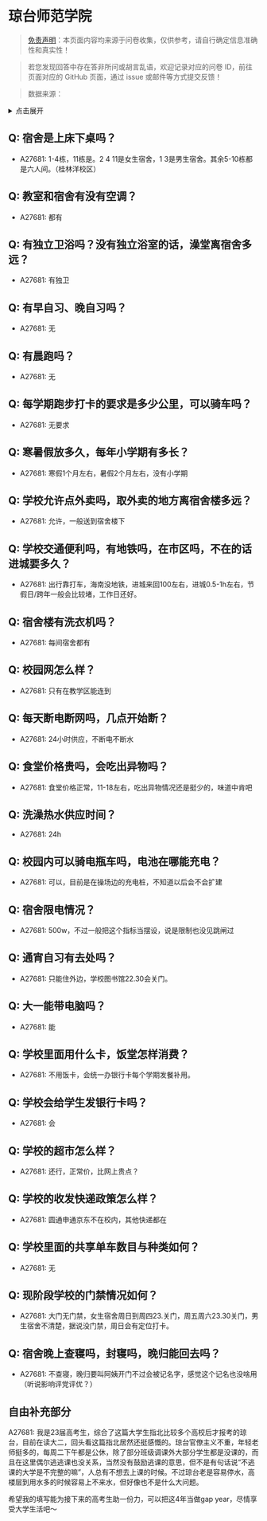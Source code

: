 # 琼台师范学院

> [免责声明](https://colleges.chat/#_3)：本页面内容均来源于问卷收集，仅供参考，请自行确定信息准确性和真实性！

> 若您发现回答中存在答非所问或胡言乱语，欢迎记录对应的问卷 ID，前往页面对应的 GitHub 页面，通过 issue 或邮件等方式提交反馈！

> 数据来源：

<details><summary>点击展开</summary>
<ul>
<li>A27681: 匿名 (2025 年 03 月)</li>
</ul>
</details>

## Q: 宿舍是上床下桌吗？

- A27681: 1-4栋，11栋是。2 4 11是女生宿舍，1 3是男生宿舍。其余5-10栋都是六人间。（桂林洋校区）

## Q: 教室和宿舍有没有空调？

- A27681: 都有

## Q: 有独立卫浴吗？没有独立浴室的话，澡堂离宿舍多远？

- A27681: 有独卫

## Q: 有早自习、晚自习吗？

- A27681: 无

## Q: 有晨跑吗？

- A27681: 无

## Q: 每学期跑步打卡的要求是多少公里，可以骑车吗？

- A27681: 无要求

## Q: 寒暑假放多久，每年小学期有多长？

- A27681: 寒假1个月左右，暑假2个月左右，没有小学期

## Q: 学校允许点外卖吗，取外卖的地方离宿舍楼多远？

- A27681: 允许，一般送到宿舍楼下

## Q: 学校交通便利吗，有地铁吗，在市区吗，不在的话进城要多久？

- A27681: 出行靠打车，海南没地铁，进城来回100左右，进城0.5-1h左右，节假日/跨年一般会比较堵，工作日还好。

## Q: 宿舍楼有洗衣机吗？

- A27681: 每间宿舍都有

## Q: 校园网怎么样？

- A27681: 只有在教学区能连到

## Q: 每天断电断网吗，几点开始断？

- A27681: 24小时供应，不断电不断水

## Q: 食堂价格贵吗，会吃出异物吗？

- A27681: 食堂价格正常，11-18左右，吃出异物情况还是挺少的，味道中肯吧

## Q: 洗澡热水供应时间？

- A27681: 24h

## Q: 校园内可以骑电瓶车吗，电池在哪能充电？

- A27681: 可以，目前是在操场边的充电桩，不知道以后会不会扩建

## Q: 宿舍限电情况？

- A27681: 500w，不过一般把这个指标当摆设，说是限制也没见跳闸过

## Q: 通宵自习有去处吗？

- A27681: 只能住外边，学校图书馆22.30会关门。

## Q: 大一能带电脑吗？

- A27681: 能

## Q: 学校里面用什么卡，饭堂怎样消费？

- A27681: 不用饭卡，会统一办银行卡每个学期发餐补用。

## Q: 学校会给学生发银行卡吗？

- A27681: 会

## Q: 学校的超市怎么样？

- A27681: 还行，正常价，比网上贵点？

## Q: 学校的收发快递政策怎么样？

- A27681: 圆通申通京东不在校内，其他快递都在

## Q: 学校里面的共享单车数目与种类如何？

- A27681: 无

## Q: 现阶段学校的门禁情况如何？

- A27681: 大门无门禁，女生宿舍周日到周四23.关门，周五周六23.30关门，男生宿舍不清楚，据说没门禁，周日会有定位打卡。

## Q: 宿舍晚上查寝吗，封寝吗，晚归能回去吗？

- A27681: 不查寝，晚归要叫阿姨开门不过会被记名字，感觉这个记名也没啥用（听说影响评党评优？）

## 自由补充部分

A27681: 我是23届高考生，综合了这篇大学生指北比较多个高校后才报考的琼台，目前在读大二，回头看这篇指北居然还挺感慨的。琼台官僚主义不重，年轻老师挺多的，每周二下午都是公休，除了部分班级调课外大部分学生都是没课的，而且在这里偶尔逃逃课也没关系，当然没有鼓励逃课的意思，但不是有句话说“不逃课的大学是不完整的嘛”，人总有不想去上课的时候。不过琼台老是容易停水，高楼层到用水多的时候容易上不来水，但好像也不是什么大问题。

希望我的填写能为接下来的高考生助一份力，可以把这4年当做gap year，尽情享受大学生活吧～